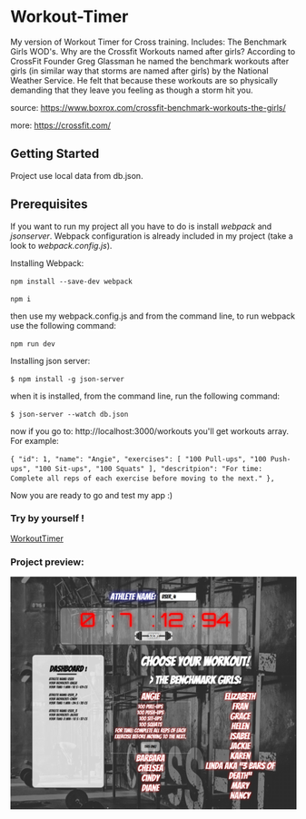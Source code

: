 # Workout-Timer

My version of Workout Timer for Cross training. Includes: The Benchmark Girls WOD's. Why are the Crossfit Workouts named after girls? According to CrossFit Founder Greg Glassman he named the benchmark workouts after girls (in similar way that storms are named after girls) by the National Weather Service. He felt that because these workouts are so physically demanding that they leave you feeling as though a storm hit you.

source: https://www.boxrox.com/crossfit-benchmark-workouts-the-girls/

more: https://crossfit.com/

## Getting Started
Project use local data from db.json.

## Prerequisites
If you want to run my project all you have to do is install *webpack* and *jsonserver*. Webpack configuration is already included in my project (take a look to *webpack.config.js*). 

Installing Webpack:

`npm install --save-dev webpack`

`npm i`

then use my webpack.config.js and from the command line, to run webpack use the following command:

`npm run dev`

Installing json server:

`$ npm install -g json-server`

when it is installed, from the command line, run the following command:

`$ json-server --watch db.json`

now if you go to: http://localhost:3000/workouts you'll get workouts array. For example:

`{
    "id": 1,
    "name": "Angie",
    "exercises": [
      "100 Pull-ups",
      "100 Push-ups",
      "100 Sit-ups",
      "100 Squats"
    ],
    "descritpion": "For time: Complete all reps of each exercise before moving to the next."
  },`

Now you are ready to go and test my app :)

### Try by yourself !

[WorkoutTimer](http://52.214.72.216:3001/)

### Project preview:

![alt text](https://github.com/marasmadwa/Workout-Timer/blob/master/images/page_layout.png)
